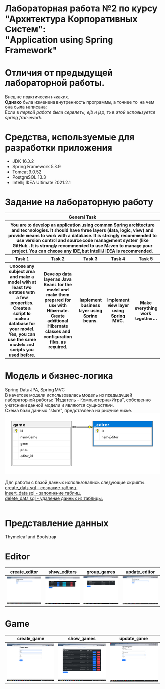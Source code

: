# Лабораторная работа №2 по курсу<br>"Архитектура Корпоративных Систем":<br>"Application using Spring Framework"<br>

# Отличия от предыдущей лабораторной работы.
Внешне практически никаких.<br>**Однако** была изменена внутренность программы, а точнее то, на чем она была написана:<br>
Если в *первой работе были сервлеты, ejb и jsp*, то в _этой используется spring framework_.
# Средства, используемые для разработки приложения
* JDK 16.0.2
* Spring Framework 5.3.9
* Tomcat 9.0.52
* PostgreSQL 13.3
* Intellij IDEA Ultimate 2021.2.1

# Задание на лабораторную работу
<table>
    <thead>
        <tr>
            <th colspan = 5> General Task</th>
        </tr>
        <tr>
            <th colspan = 5> You are to develop an application using common Spring architecture and technologies. It should have three layers (data, logic, view) and provide means to work with a database. It is strongly recommended to use version control and source code management system (like GitHub). It is strongly recommended to use Maven to manage your project. You can choose any IDE, but IntelliJ IDEA is recommended.
 </th>
        </tr>
        <th>Task 1</th>       
        <th>Task 2</th> 
        <th>Task 3</th>
        <th>Task 4</th>       
        <th>Task 5</th>    
    </thead>
    <tbody>     
        <th> Choose any subject area and make a model with at least two entities with a few properties. Create a script to make a database for your model. Yes, you can use the same models and scripts you used before.
        </th> 
        <th> Develop data layer as Java Beans for the model and make them prepared for use with Hibernate. Create additional Hibernate classes and configuration files, as required.
        </th>
        <th> Implement business layer using Spring beans.
        </th>       
        <th> Implement view layer using Spring MVC.
        </th>
        <th> Make everything work together…
        </th>
    </tbody>
</table>


# Модель и бизнес-логика
Spring Data JPA, Spring MVC<br>
В качетсве модели использовалась модель из предыдущей лабораторной работы: "Издатель - КомпьютернаяИгра", собственно учатсники данной модели и являются сущностями.<br>
Схема базы данных "store", представлена на рисунке ниже.<br>
![Screenshot](images/model.png)<br><br>
Для работы с базой данных использовались следующие скрипты:<br>
<a href="https://github.com/Black-Viking-63/ESA_LabWork/blob/main/labwork2final/sql_script/create_data">create_data.sql - создание таблиц.</a><br>
<a href="https://github.com/Black-Viking-63/ESA_LabWork/blob/main/labwork2final/sql_script/insert_data">insert_data.sql - заполнение таблиц.</a><br>
<a href="https://github.com/Black-Viking-63/ESA_LabWork/blob/main/labwork2final/sql_script/create_data">delete_data.sql - удаление данных из таблицы.</a><br><br>


# Представление данных
Thymeleaf and Bootstrap

# **Editor**
| create_editor | show_editors | group_games | update_editor |
| --- | --- | --- | --- |
| ![Screenshot](images/create_editor.png) | ![Screenshot](images/editors.png) | ![Screenshot](images/group_games.png) | ![Screenshot](images/upgate_editor.png) |

# **Game**
| create_game | show_games | update_game |
| --- | --- | --- |
| ![Screenshot](images/create_game.png) | ![Screenshot](images/games.png) | ![Screenshot](images/upgate_game.png) |
